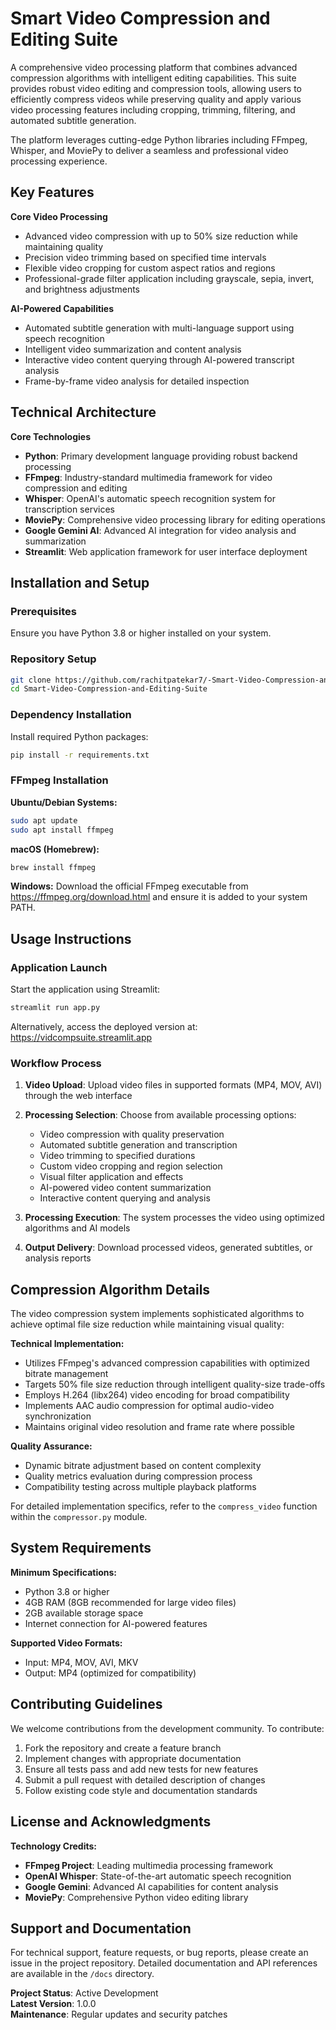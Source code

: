 # Smart Video Compression and Editing Suite

A comprehensive video processing platform that combines advanced compression algorithms with intelligent editing capabilities. This suite provides robust video editing and compression tools, allowing users to efficiently compress videos while preserving quality and apply various video processing features including cropping, trimming, filtering, and automated subtitle generation.

The platform leverages cutting-edge Python libraries including FFmpeg, Whisper, and MoviePy to deliver a seamless and professional video processing experience.

## Key Features

**Core Video Processing**
- Advanced video compression with up to 50% size reduction while maintaining quality
- Precision video trimming based on specified time intervals
- Flexible video cropping for custom aspect ratios and regions
- Professional-grade filter application including grayscale, sepia, invert, and brightness adjustments

**AI-Powered Capabilities**
- Automated subtitle generation with multi-language support using speech recognition
- Intelligent video summarization and content analysis
- Interactive video content querying through AI-powered transcript analysis
- Frame-by-frame video analysis for detailed inspection

## Technical Architecture

**Core Technologies**
- **Python**: Primary development language providing robust backend processing
- **FFmpeg**: Industry-standard multimedia framework for video compression and editing
- **Whisper**: OpenAI's automatic speech recognition system for transcription services
- **MoviePy**: Comprehensive video processing library for editing operations
- **Google Gemini AI**: Advanced AI integration for video analysis and summarization
- **Streamlit**: Web application framework for user interface deployment

## Installation and Setup

### Prerequisites
Ensure you have Python 3.8 or higher installed on your system.

### Repository Setup
```bash
git clone https://github.com/rachitpatekar7/-Smart-Video-Compression-and-Editing-Suite.git
cd Smart-Video-Compression-and-Editing-Suite
```

### Dependency Installation
Install required Python packages:
```bash
pip install -r requirements.txt
```

### FFmpeg Installation

**Ubuntu/Debian Systems:**
```bash
sudo apt update
sudo apt install ffmpeg
```

**macOS (Homebrew):**
```bash
brew install ffmpeg
```

**Windows:**
Download the official FFmpeg executable from https://ffmpeg.org/download.html and ensure it is added to your system PATH.

## Usage Instructions

### Application Launch
Start the application using Streamlit:
```bash
streamlit run app.py
```

Alternatively, access the deployed version at: https://vidcompsuite.streamlit.app

### Workflow Process

1. **Video Upload**: Upload video files in supported formats (MP4, MOV, AVI) through the web interface

2. **Processing Selection**: Choose from available processing options:
   - Video compression with quality preservation
   - Automated subtitle generation and transcription
   - Video trimming to specified durations
   - Custom video cropping and region selection
   - Visual filter application and effects
   - AI-powered video content summarization
   - Interactive content querying and analysis

3. **Processing Execution**: The system processes the video using optimized algorithms and AI models

4. **Output Delivery**: Download processed videos, generated subtitles, or analysis reports

## Compression Algorithm Details

The video compression system implements sophisticated algorithms to achieve optimal file size reduction while maintaining visual quality:

**Technical Implementation:**
- Utilizes FFmpeg's advanced compression capabilities with optimized bitrate management
- Targets 50% file size reduction through intelligent quality-size trade-offs
- Employs H.264 (libx264) video encoding for broad compatibility
- Implements AAC audio compression for optimal audio-video synchronization
- Maintains original video resolution and frame rate where possible

**Quality Assurance:**
- Dynamic bitrate adjustment based on content complexity
- Quality metrics evaluation during compression process
- Compatibility testing across multiple playback platforms

For detailed implementation specifics, refer to the `compress_video` function within the `compressor.py` module.

## System Requirements

**Minimum Specifications:**
- Python 3.8 or higher
- 4GB RAM (8GB recommended for large video files)
- 2GB available storage space
- Internet connection for AI-powered features

**Supported Video Formats:**
- Input: MP4, MOV, AVI, MKV
- Output: MP4 (optimized for compatibility)

## Contributing Guidelines

We welcome contributions from the development community. To contribute:

1. Fork the repository and create a feature branch
2. Implement changes with appropriate documentation
3. Ensure all tests pass and add new tests for new features
4. Submit a pull request with detailed description of changes
5. Follow existing code style and documentation standards

## License and Acknowledgments

**Technology Credits:**
- **FFmpeg Project**: Leading multimedia processing framework
- **OpenAI Whisper**: State-of-the-art automatic speech recognition
- **Google Gemini**: Advanced AI capabilities for content analysis
- **MoviePy**: Comprehensive Python video editing library

## Support and Documentation

For technical support, feature requests, or bug reports, please create an issue in the project repository. Detailed documentation and API references are available in the `/docs` directory.

**Project Status**: Active Development  
**Latest Version**: 1.0.0  
**Maintenance**: Regular updates and security patches
